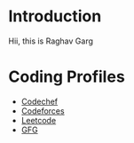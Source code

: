 # Introduction
Hii, this is Raghav Garg

# Coding Profiles

- [Codechef](www.codechef.com)
- [Codeforces](www.codeforces.com)
- [Leetcode](www.leetcode.com)
- [GFG](www.geeksforgeeks.com)